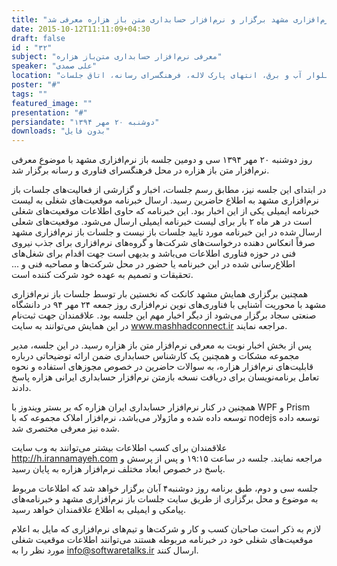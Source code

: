 ```yaml
---
title: "سی و دومین جلسه باز نرم‌افزاری مشهد برگزار و نرم‌افزار حسابداری متن باز هزاره معرفی شد"
date: 2015-10-12T11:11:09+04:30
draft: false
id : "۳۲"
subject: "معرفی نرم‌افزار حسابداری متن‌باز هزاره"
speaker: "علی صمدی"
location: "بلوار آب و برق، انتهای پارک لاله، فرهنگسرای رسانه، اتاق جلسات"
poster: "#"
tags: ""
featured_image: ""
presentation: "#"
persiandate: "دوشنبه ۲۰ مهر ۱۳۹۴"
downloads: "بدون فایل"
---
```


روز دوشنبه ۲۰ مهر ۱۳۹۴ سی و دومین جلسه باز نرم‌افزاری مشهد با موضوع معرفی نرم‌افزار متن باز هزاره در محل فرهنگسرای فناوری و رسانه برگزار شد.

در ابتدای این جلسه نیز، مطابق رسم جلسات، اخبار و گزارشی از فعالیت‌های جلسات باز نرم‌افزاری مشهد به اطلاع حاضرین رسید. ارسال خبرنامه موقعیت‌های شغلی به لیست خبرنامه ایمیلی یکی از این اخبار بود. این خبرنامه که حاوی اطلاعات موقعیت‌‌های شغلی است در هر ماه ۲ بار برای لیست خبرنامه ایمیلی ارسال می‌شود. موقعیت‌های شعلی ارسال شده در این خبرنامه مورد تایید جلسات باز نیست و جلسات باز نرم‌افزاری مشهد صرفاً انعکاس دهنده درخواست‌های شرکت‌ها و گروه‌های نرم‌افزاری برای جذب نیروی فنی در حوزه فناوری اطلاعات می‌باشد و بدیهی است جهت اقدام برای شغل‌های اطلاع‌رسانی شده در این خبرنامه یا حضور در محل شرکت‌ها و مصاحبه فنی و ... تحقیقات و تصمیم به عهده خود شرکت کننده است.

همچنین برگزاری همایش مشهد کانکت که نخستین بار توسط جلسات باز نرم‌افزاری مشهد با محوریت آشنایی با فناوری‌های نوین نرم‌افزاری روز جمعه ۲۴ مهر ۹۴ در دانشگاه صنعتی سجاد برگزار می‌شود از دیگر اخبار مهم این جلسه بود. علاقمندان جهت ثبت‌نام در این همایش می‌توانند به سایت www.mashhadconnect.ir مراجعه نمایند.

پس از بخش اخبار نوبت به معرفی نرم‌افزار متن باز هزاره رسید. در این جلسه، مدیر مجموعه مشکات و همچنین یک کارشناس حسابداری ضمن ارائه توضیحاتی درباره قابلیت‌های نرم‌افزار هزاره، به سوالات حاضرین در خصوص مجوزهای استفاده و نحوه تعامل برنامه‌نویسان برای دریافت نسخه بازمتن نرم‌افزار حسابداری ایرانی هزاره پاسخ دادند.

همچنین در کنار نرم‌افزار حسابداری ایران هزاره که بر بستر ویندوز با WPF و Prism توسعه داده شده و ماژولار می‌باشد، نرم‌افزار املاک مجموعه که با nodejs توسعه داده شده نیز معرفی مختصری شد.

علاقمندان برای کسب اطلاعات بیشتر می‌توانند به وب سایت http://h.irannamayeh.com مراجعه نمایند. جلسه در ساعت ۱۹:۱۵ و پس از پرسش و پاسخ در خصوص ابعاد مختلف نرم‌افزار هزاره به پایان رسید.

 جلسه سی و دوم، طبق برنامه روز دوشنبه۴ آبان برگزار خواهد شد که اطلاعات مربوط به موضوع و محل برگزاری از طریق سایت جلسات باز نرم‌افزاری مشهد و خبرنامه‌های پیامکی و ایمیلی به اطلاع علاقمندان خواهد رسید. 

لازم به ذکر است صاحبان کسب و کار و شرکت‌ها و تیم‌های نرم‌افزاری که مایل به اعلام موقعیت‌های شغلی خود در خبرنامه مربوطه هستند می‌توانند اطلاعات موقعیت شغلی مورد نظر را به info@softwaretalks.ir ارسال کنند. 